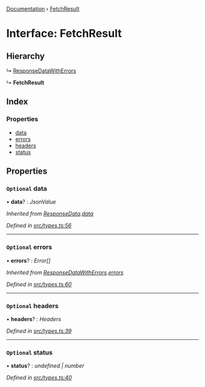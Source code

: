 [Documentation](../README.md) › [FetchResult](fetchresult.md)

# Interface: FetchResult

## Hierarchy

  ↳ [ResponseDataWithErrors](responsedatawitherrors.md)

  ↳ **FetchResult**

## Index

### Properties

* [data](fetchresult.md#optional-data)
* [errors](fetchresult.md#optional-errors)
* [headers](fetchresult.md#optional-headers)
* [status](fetchresult.md#optional-status)

## Properties

### `Optional` data

• **data**? : *JsonValue*

*Inherited from [ResponseData](responsedata.md).[data](responsedata.md#optional-data)*

*Defined in [src/types.ts:56](https://github.com/dylanaubrey/getta/blob/9cee182/src/types.ts#L56)*

___

### `Optional` errors

• **errors**? : *Error[]*

*Inherited from [ResponseDataWithErrors](responsedatawitherrors.md).[errors](responsedatawitherrors.md#optional-errors)*

*Defined in [src/types.ts:60](https://github.com/dylanaubrey/getta/blob/9cee182/src/types.ts#L60)*

___

### `Optional` headers

• **headers**? : *Headers*

*Defined in [src/types.ts:39](https://github.com/dylanaubrey/getta/blob/9cee182/src/types.ts#L39)*

___

### `Optional` status

• **status**? : *undefined | number*

*Defined in [src/types.ts:40](https://github.com/dylanaubrey/getta/blob/9cee182/src/types.ts#L40)*
